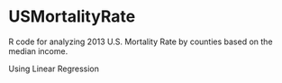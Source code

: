 # USMortalityRate

R code for analyzing 2013 U.S. Mortality Rate by counties based on the median income.

Using Linear Regression
